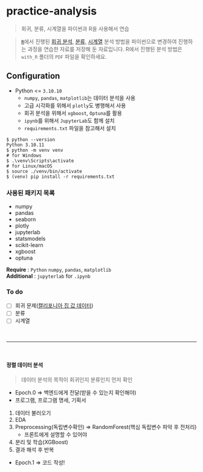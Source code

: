 # practice-analysis
> 회귀, 분류, 시계열을 파이썬과 R을 사용해서 연습

> [`R`](https://www.r-project.org/)에서 진행된 [회귀 분석](https://en.wikipedia.org/wiki/Regression_analysis), [분류](classification), [시계열](https://en.wikipedia.org/wiki/Time_series) 분석 방법을 파이썬으로 변경하여 진행하는 과정을 연습한 자료를 저장해 둔 자료입니다. R에서 진행된 분석 방법은 `with_R` 폴더의 `PDF` 파일을 확인하세요.

## Configuration
* Python <= `3.10.10`
    * `numpy`, `pandas`, `matplotlib`는 데이터 분석을 사용
    * 고급 시각화를 위해서 `plotly`도 병행해서 사용
    * 회귀 분석을 위해서 `xgboost`, `Optuna`를 활용
    * `ipynb`를 위해서 `JupyterLab`도 함께 설치    
    * `requirements.txt` 파일을 참고해서 설치
    
```shell
$ python --version
Python 3.10.11
$ python -m venv venv
# for Windows
$ .\venv\Scripts\activate
# for Linux/macOS
$ source ./venv/bin/activate
$ (venv) pip install -r requirements.txt
```

### 사용된 패키지 목록
* numpy
* pandas
* seaborn
* plotly
* jupyterlab
* statsmodels
* scikit-learn
* xgboost
* optuna

**Require** : `Python` `numpy`, `pandas`, `matplotlib`\
**Additional** : `jupyterlab` for `.ipynb`

### To do

- [ ] 회귀 문제([캘리포니아 집 값 데이터](http://lib.stat.cmu.edu/datasets/))
- [ ] 분류
- [ ] 시계열

<br />

---
<br />


#### 정렬 데이터 분석
> 데이터 분석의 목적이 회귀인지 분류인지 먼저 확인

- Epoch.0 => 백엔드에게 전달(받을 수 있는지 확인해야)
- 프로그램, 프로그램 명세, 기획서

1. 데이터 불러오기
2. EDA
3. Preprocessing(독립변수확인) => RandomForest(핵심 독립변수 파악 후 전처리)
    - 프론트에게 설명할 수 있어야
4. 분리 및 학습(XGBoost)
5. 결과 해석 후 반복

- Epoch.1 => 코드 작성!